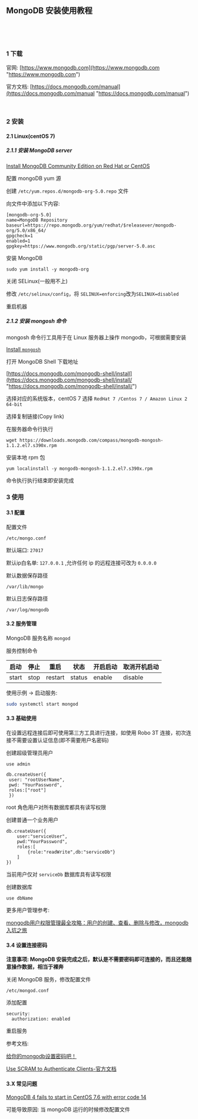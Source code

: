 ## MongoDB 安装使用教程  

​    

​    

### 1 下载  

官网: [https://www.mongodb.com](https://www.mongodb.com "https://www.mongodb.com")  

官方文档: [https://docs.mongodb.com/manual](https://docs.mongodb.com/manual "https://docs.mongodb.com/manual")  

​    

### 2 安装  

#### 2.1 Linux(centOS 7) 

##### 2.1.1 安装 MongoDB server  

[Install MongoDB Community Edition on Red Hat or CentOS](https://docs.mongodb.com/manual/tutorial/install-mongodb-on-red-hat/#std-label-install-rhel-configure-selinux "https://docs.mongodb.com/manual/tutorial/install-mongodb-on-red-hat/#std-label-install-rhel-configure-selinux")  

配置 mongoDB yum 源  

创建 `/etc/yum.repos.d/mongodb-org-5.0.repo` 文件  

向文件中添加以下内容:  

```
[mongodb-org-5.0]
name=MongoDB Repository
baseurl=https://repo.mongodb.org/yum/redhat/$releasever/mongodb-org/5.0/x86_64/
gpgcheck=1
enabled=1
gpgkey=https://www.mongodb.org/static/pgp/server-5.0.asc
```

安装 MongoDB  

```
sudo yum install -y mongodb-org
```

关闭 SELinux(一般用不上)  

修改 `/etc/selinux/config`，将 `SELINUX=enforcing`改为`SELINUX=disabled`  

重启机器      

##### 2.1.2 安装 mongosh 命令  

mongosh 命令行工具用于在 Linux 服务器上操作 mongodb，可根据需要安装  

[Install `mongosh`](https://docs.mongodb.com/mongodb-shell/install "https://docs.mongodb.com/mongodb-shell/install/")  

打开 MongoDB Shell 下载地址  

[https://docs.mongodb.com/mongodb-shell/install](https://docs.mongodb.com/mongodb-shell/install/ "https://docs.mongodb.com/mongodb-shell/install/")  

选择对应的系统版本，centOS 7 选择 `RedHat 7 /Centos 7 / Amazon Linux 2 64-bit `  

选择复制链接(Copy link)  

在服务器命令行执行  

```
wget https://downloads.mongodb.com/compass/mongodb-mongosh-1.1.2.el7.s390x.rpm
```

安装本地 rpm 包  

```
yum localinstall -y mongodb-mongosh-1.1.2.el7.s390x.rpm
```

命令执行执行结束即安装完成  



### 3 使用  

#### 3.1 配置

配置文件

```
/etc/mongo.conf
```

默认端口: `27017`  

默认ip白名单: `127.0.0.1` ,允许任何 ip 的远程连接可改为 `0.0.0.0`   

默认数据保存路径  

```
/var/lib/mongo
```

默认日志保存路径  

```
/var/log/mongodb
```

#### 3.2 服务管理

MongoDB 服务名称 `mongod`  

服务控制命令  

| 启动  | 停止 | 重启    | 状态   | 开启启动 | 取消开机启动 |
| ----- | ---- | ------- | ------ | -------- | ------------ |
| start | stop | restart | status | enable   | disable      |

使用示例 -> 启动服务:  

```bash
sudo systemctl start mongod
```

#### 3.3 基础使用

在设置远程连接后即可使用第三方工具进行连接，如使用 Robo 3T 连接，初次连接不需要设置认证信息(即不需要用户名密码)  

创建超级管理员用户  

```
use admin

db.createUser({
 user: "rootUserName",
 pwd: "YourPassword",
 roles:["root"]   
 })
```

root 角色用户对所有数据库都具有读写权限  

创建普通一个业务用户  

```
db.createUser({
    user:"serviceUser",
    pwd:"YourPassword",
    roles:[
        {role:"readWrite",db:"serviceDb"}
    ]
})
```

当前用户仅对 `serviceDb` 数据库具有读写权限  

创建数据库  

```
use dbName
```

更多用户管理参考:  

[mongodb用户权限管理最全攻略：用户的创建、查看、删除与修改，mongodb入坑之旅](https://segmentfault.com/a/1190000015603831 "https://segmentfault.com/a/1190000015603831")  

#### 3.4 设置连接密码  

**注意事项: MongoDB 安装完成之后，默认是不需要密码即可连接的，而且还能随意操作数据，相当于裸奔**  

关闭 MongoDB 服务，修改配置文件  

```
/etc/mongod.conf
```

添加配置  

```
security:
  authorization: enabled
```

重启服务  

参考文档:  

[给你的mongodb设置密码吧！](https://segmentfault.com/a/1190000011554055 "https://segmentfault.com/a/1190000011554055")  

[Use SCRAM to Authenticate Clients-官方文档](https://docs.mongodb.com/manual/tutorial/configure-scram-client-authentication "https://docs.mongodb.com/manual/tutorial/configure-scram-client-authentication")  

#### 3.X 常见问题  

[MongoDB 4 fails to start in CentOS 7.6 with error code 14](https://stackoverflow.com/questions/60114580/mongodb-4-fails-to-start-in-centos-7-6-with-error-code-14 "https://stackoverflow.com/questions/60114580/mongodb-4-fails-to-start-in-centos-7-6-with-error-code-14")  

可能导致原因: 当 mongoDB 运行的时候修改配置文件  

